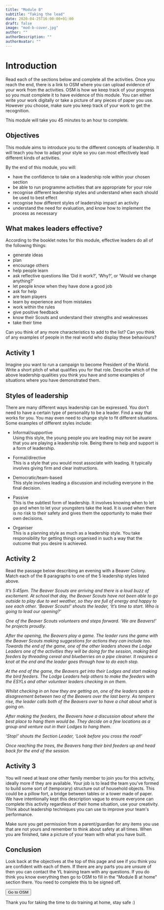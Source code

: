```yaml
---
title: "Module B"
subtitle: "Taking the lead"
date: 2020-04-25T16:00:00+01:00
draft: false
image: "mod-b-cover.jpg"
author: ""
authorDescription: ""
authorAvatar: ""
---
```


# Introduction

Read each of the sections below and complete all the activities. Once you reach the end, there is a link to OSM where you can upload evidence of your work from the activities. OSM is how we keep track of your progress so you must complete it to have evidence of this module. You can either write your work digitally or take a picture of any pieces of paper you use. However you choose, make sure you keep track of your work to get the recognition.

This module will take you 45 minutes to an hour to complete.

## Objectives

This module aims to introduce you to the different concepts of leadership. It will teach you how to adapt your style so you can most effectively lead different kinds of activities.

By the end of this module, you will:

- have the confidence to take on a leadership role within your chosen section
- be able to run programme activities that are appropriate for your role
- recognise different leadership styles and understand when each should be used to best effect
- recognise how different styles of leadership impact an activity
- understand the need for evaluation, and know how to implement the process as necessary

## What makes leaders effective?

According to the booklet notes for this module, effective leaders do all of the following things:

- generate ideas
- plan
- encourage others
- help people learn
- ask reflective questions like ‘Did it work?’, ‘Why?’, or ‘Would we change anything?’
- let people know when they have done a good job
- ask for help
- are team players
- learn by experience and from mistakes
- work within the rules
- give positive feedback
- know their Scouts and understand their strengths and weaknesses
- take their time

Can you think of any more characteristics to add to the list? Can you think of any examples of people in the real world who display these behaviours?

## Activity 1

Imagine you want to run a campaign to become President of the World. Write a short pitch of what qualifies you for that role. Describe which of the above leadership qualities you think you have and some examples of situations where you have demonstrated them.

## Styles of leadership

There are many different ways leadership can be expressed. You don't need to have a certain type of personality to be a leader. Find a way that works for you. You may even need to change style to fit different situations. Some examples of different styles include:

- Informal/supportive  
  Using this style, the young people you are leading may not be aware that you are playing a leadership role. Being there to help and support is a form of leadership.

- Formal/directive  
  This is a style that you would most associate with leading. It typically involves giving firm and clear instructions.

- Democratic/team-based  
  This style involves leading a discussion and including everyone in the final decision.

- Passive  
  This is the subtlest form of leadership. It involves knowing when to let go and when to let your youngsters take the lead. It is used when there is no risk to their safety and gives them the opportunity to make their own decisions.

- Organiser  
  This is a planning style as much as a leadership style. You take responsibility for getting things organised in such a way that the outcome that you desire is achieved.

## Activity 2

Read the passage below describing an evening with a Beaver Colony. Match each of the 8 paragraphs to one of the 5 leadership styles listed above.

*It’s 5:45pm. The Beaver Scouts are arriving and there is a loud buzz of excitement. At school that day, the Beaver Scouts have not been able to go outside to play due to wet weather, so they are full of energy and happy to see each other. ‘Beaver Scouts!’ shouts the leader, ‘It’s time to start. Who is going to lead our opening?’*

*One of the Beaver Scouts volunteers and steps forward. ‘We are Beavers!’ he projects proudly.*

*After the opening, the Beavers play a game. The leader runs the game with the Beaver Scouts making suggestions for actions they can include too. Towards the end of the game, one of the other leaders shows the Lodge Leaders one of the activities they will be doing for the session, making bird feeders by threading cereal and blueberries on a pipe cleaner. It requires a knot at the end and the leader goes through how to do each step.*

*At the end of the game, the Beavers get into their Lodges and start making the bird feeders. The Lodge Leaders help others to make the feeders with the ESYLs and other volunteer leaders checking in on them.*

*Whilst checking in on how they are getting on, one of the leaders spots a disagreement between two of the Beavers over the last berry. As tempers rise, the leader calls both of the Beavers over to have a chat about what is going on.*

*After making the feeders, the Beavers have a discussion about where the best place to hang them would be. They decide on a few locations as a group and venture out in their Lodges to hang them.*

*‘Stop!’ shouts the Section Leader, ‘Look before you cross the road!’*

*Once reaching the trees, the Beavers hang their bird feeders up and head back for the end of the session.*

## Activity 3

You will need at least one other family member to join you for this activity, ideally more if they are available. Your job is to lead the team you've formed to build some sort of (temporary) structure out of household objects. This could be a pillow fort, a bridge between tables or a tower made of paper. We have intentionally kept this description vague to ensure everyone can complete this activity regardless of their home situation, use your creativity. Think about leadership techniques you can use to improve your team's performance.

Make sure you get permission from a parent/guardian for any items you use that are not yours and remember to think about safety at all times. When you are finished, take a picture of your team with what you have built.

## Conclusion

Look back at the objectives at the top of this page and see if you think you are confident with each of them. If there are any parts you are unsure of then you can contact the YL training team with any questions. If you do think you know everything then go to OSM to fill in the "Module B at home" section there. You need to complete this to be signed off.

<a href="https://www.onlinescoutmanager.co.uk/main.php">
 <button type="button" class="go-to-osm">Go to OSM</button>
</a>

Thank you for taking the time to do training at home, stay safe :)
